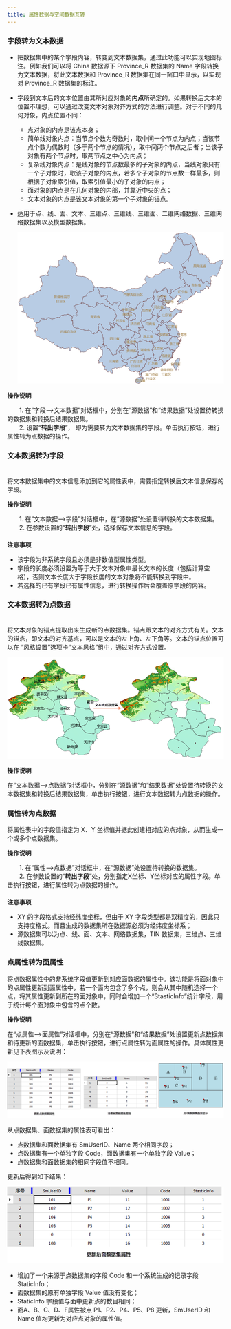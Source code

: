 ```yaml
---
title: 属性数据与空间数据互转
---
```

  
### 字段转为文本数据　  

 - 把数据集中的某个字段内容，转变到文本数据集，通过此功能可以实现地图标注。例如我们可以将 China 数据源下 Province\_R 数据集的 Name 字段转换为文本数据，将此文本数据和 Province\_R 数据集在同一窗口中显示，以实现对 Province\_R 数据集的标注。  
 -  字段到文本后的文本位置由其所对应对象的**内点**所确定的。如果转换后文本的位置不理想，可以通过改变文本对象对齐方式的方法进行调整。对于不同的几何对象，内点位置不同：    
  
	- 点对象的内点是该点本身；  
	- 简单线对象内点：当节点个数为奇数时，取中间一个节点为内点；当该节点个数为偶数时（多于两个节点的情况），取中间两个节点之后者；当该子对象有两个节点时，取两节点之中心为内点；
	- 复杂线对象内点：是线对象的节点数最多的子对象的内点，当线对象只有一个子对象时，取该子对象的内点，若多个子对象的节点数一样最多，则根据子对象索引值，取索引值最小的子对象的内点；  
	- 面对象的内点是在几何对象的内部，并靠近中央的点；  
	- 文本对象的内点是该文本对象的第一个子对象的锚点。  
	
- 适用于点、线、面、文本、三维点、三维线、三维面、二维网络数据、三维网络数据集以及模型数据集。 
 
   ![](img/FieldToText.png)
   
**操作说明** 
  
　　1. 在“字段—>文本数据”对话框中，分别在“源数据”和“结果数据”处设置待转换的数据集和转换后结果数据集。  
　　2. 设置“**转出字段**”， 即为需要转为文本数据集的字段。单击执行按钮，进行属性转为点数据的操作。 
　   


  
### 文本数据转为字段 
　　  
  将文本数据集中的文本信息添加到它的属性表中，需要指定转换后文本信息保存的字段。
   
**操作说明** 
  
　　1. 在“文本数据—>字段”对话框中，在“源数据”处设置待转换的文本数据集。    
　　2. 在参数设置的“**转出字段**”处，选择保存文本信息的字段。  
　　  
**注意事项**   
  
- 该字段为非系统字段且必须是非数值型属性类型。  
- 字段的长度必须设置为等于大于文本对象中最长文本的长度（包括计算空格），否则文本长度大于字段长度的文本对象将不能转换到字段中。  
- 若选择的已有字段已有属性信息，进行转换操作后会覆盖原字段的内容。

  
### 文本数据转为点数据  
　　  
  将文本对象的锚点提取出来生成新的点数据集。锚点跟文本的对齐方式有关。文本的锚点，即文本的对齐基点，可以是文本的左上角、左下角等。文本的锚点位置可以在 “风格设置”选项卡“文本风格”组中，通过对齐方式设置。  
  
 
   ![](img/TextToPoint.png)
   
  
**操作说明**
  
在“文本数据—>点数据”对话框中，分别在“源数据”和“结果数据”处设置待转换的文本数据集和转换后结果数据集，单击执行按钮，进行文本数据转为点数据的操作。
 
  
### 属性转为点数据    
  
将属性表中的字段值指定为 X、Y 坐标值并据此创建相对应的点对象，从而生成一个或多个点数据集。
  
**操作说明** 
  
　　1. 在“属性—>点数据”对话框中，在“源数据”处设置待转换的数据集。    
　　2. 在参数设置的“**转出字段**”处，分别指定X坐标、Y坐标对应的属性字段。单击执行按钮，进行属性转为点数据的操作。  
　　  
**注意事项**   
  
- XY 的字段格式支持经纬度坐标，但由于 XY 字段类型都是双精度的，因此只支持度格式。而且生成的数据集所在数据源必须为经纬度坐标系；
- 源数据集可以为点、线、面、文本、网络数据集，TIN 数据集，三维点、三维线数据集。
  

### 点属性转为面属性    
  
将点数据属性中的非系统字段值更新到对应面数据的属性中。该功能是将面对象中的点属性更新到面属性中，若一个面内包含了多个点，则会从其中随机选择一个点，将其属性更新到所在的面对象中，同时会增加一个“StasticInfo”统计字段，用于统计每个面对象中包含的点个数。
 
**操作说明**
  
 在“点属性—>面属性”对话框中，分别在“源数据”和“结果数据”处设置更新点数据集和待更新的面数据集，单击执行按钮，进行点属性转为面属性的操作。具体属性更新见下表图示及说明：  

   ![](img/AttriPointRegion.png)

从点数据集、面数据集的属性表可看出：  
  
- 点数据集和面数据集有 SmUserID、Name 两个相同字段；  
- 点数据集有一个单独字段 Code，面数据集有一个单独字段 Value；   
- 点数据集和面数据集的相同字段值不相同。  
  
更新后得到如下结果：  
 
   ![](img/AttriResult.png)

- 增加了一个来源于点数据集的字段 Code 和一个系统生成的记录字段 StaticInfo；  
- 面数据集的原有单独字段 Value 值没有变化；   
- StaticInfo 字段值与面中更新点的数目相同；  
- 面A、B、C、D、F属性被点 P1、P2、P4、P5、P8 更新，SmUserID 和 Name 值均更新为对应点对象的属性值。 




